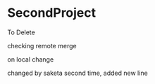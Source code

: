 # SecondProject
To Delete

checking remote merge

on local change

changed by saketa second time, added new line
